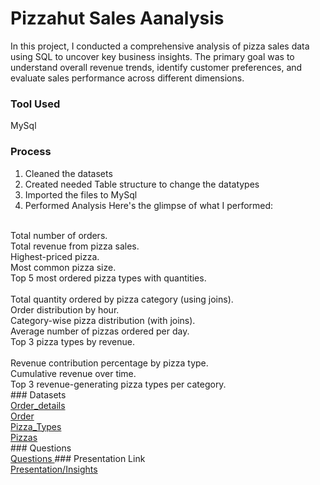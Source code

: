 # Pizzahut Sales Aanalysis
In this project, I conducted a comprehensive analysis of pizza sales data using SQL to uncover key business insights. The primary goal was to understand overall revenue trends, identify customer preferences, and evaluate sales performance across different dimensions. <br>
 ### Tool Used
 MySql
 ### Process
 1. Cleaned the datasets
 2. Created needed Table structure to change the datatypes
 3. Imported the files to MySql
 4. Performed Analysis
    Here's the glimpse of what I performed:
  <br>
Total number of orders. <br>
Total revenue from pizza sales. <br>
Highest-priced pizza. <br>
Most common pizza size. <br>
Top 5 most ordered pizza types with quantities. <br>
 <br>
Total quantity ordered by pizza category (using joins). <br>
Order distribution by hour. <br>
Category-wise pizza distribution (with joins). <br>
Average number of pizzas ordered per day. <br>
Top 3 pizza types by revenue. <br>
 <br>
Revenue contribution percentage by pizza type. <br>
Cumulative revenue over time. <br>
Top 3 revenue-generating pizza types per category. <br>
### Datasets <br>
 <a href="https://github.com/Bhumika-sharma12/task3/blob/main/order_details.csv"> Order_details </a> <br>
 <a href="https://github.com/Bhumika-sharma12/task3/blob/main/orders.csv"> Order </a> <br>
 <a href="https://github.com/Bhumika-sharma12/task3/blob/main/pizza_types.csv"> Pizza_Types </a> <br>
 <a href="https://github.com/Bhumika-sharma12/task3/blob/main/pizzas.csv"> Pizzas </a> <br>
### Questions <br>
 <a href="https://github.com/Bhumika-sharma12/task3/blob/main/Questions.txt"> Questions </a>
### Presentation Link <br>
<a href="https://github.com/Bhumika-sharma12/task3/blob/main/pizzahut_sales_analysis_presentation.pdf"> Presentation/Insights </a>

